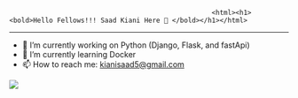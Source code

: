                                                        <html><h1><bold>Hello Fellows!!! Saad Kiani Here 👋 </bold></h1></html> 

<html><hr></html>
                           


- 🔭 I’m currently working on Python (Django, Flask, and fastApi)
- 🌱 I’m currently learning Docker
- 📫 How to reach me: kianisaad5@gmail.com

<!--
**Saad-Ramzan-Kiani/Saad-Ramzan-Kiani** is a ✨ _special_ ✨ repository because its `README.md` (this file) appears on your GitHub profile.

Here are some ideas to get you started:

- 👯 I’m looking to collaborate on ...
- 🤔 I’m looking for help with ...
- 💬 Ask me about ...

- 😄 Pronouns: ...
- ⚡ Fun fact: ...
-->


![](https://hit.yhype.me/github/profile?user_id=88816936)
